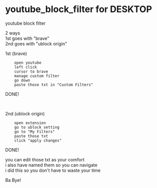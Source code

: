 # youtube_block_filter for DESKTOP
youtube block filter


2 ways<br/>
1st goes with "brave"<br/>
2nd goes with "ublock origin"<br/>

1st (brave)

        open youtube
        left click
        cursor to brave 
        manage custom filter
        go down
        paste those txt in "Custom Filters"
  DONE!
  
  <br/>
  
2nd (ublock origin)

        open extension
        go to ublock setting
        go to "My Filters"
        paste those txt
        click "apply changes"
  DONE!
  
  
you can edit those txt as your comfort<br/>
i also have named them so you can navigate<br/>
i did this so you don't have to waste your time<br/>


Ba Bye!
